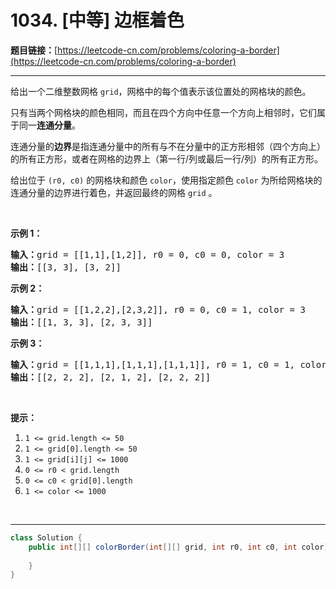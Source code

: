 # 1034. [中等] 边框着色

**题目链接：**[https://leetcode-cn.com/problems/coloring-a-border](https://leetcode-cn.com/problems/coloring-a-border)

---

<div class="content__1Y2H">
 <div class="notranslate">
  <p>给出一个二维整数网格&nbsp;<code>grid</code>，网格中的每个值表示该位置处的网格块的颜色。</p> 
  <p>只有当两个网格块的颜色相同，而且在四个方向中任意一个方向上相邻时，它们属于同一<strong>连通分量</strong>。</p> 
  <p>连通分量的<strong>边界</strong>是指连通分量中的所有与不在分量中的正方形相邻（四个方向上）的所有正方形，或者在网格的边界上（第一行/列或最后一行/列）的所有正方形。</p> 
  <p>给出位于&nbsp;<code>(r0, c0)</code>&nbsp;的网格块和颜色&nbsp;<code>color</code>，使用指定颜色&nbsp;<code>color</code>&nbsp;为所给网格块的连通分量的边界进行着色，并返回最终的网格&nbsp;<code>grid</code> 。</p> 
  <p>&nbsp;</p> 
  <p><strong>示例 1：</strong></p> 
  <pre class="language-text"><strong>输入：</strong>grid = [[1,1],[1,2]], r0 = 0, c0 = 0, color = 3
<strong>输出：</strong>[[3, 3], [3, 2]]
</pre> 
  <p><strong>示例 2：</strong></p> 
  <pre class="language-text"><strong>输入：</strong>grid = [[1,2,2],[2,3,2]], r0 = 0, c0 = 1, color = 3
<strong>输出：</strong>[[1, 3, 3], [2, 3, 3]]
</pre> 
  <p><strong>示例 3：</strong></p> 
  <pre class="language-text"><strong>输入：</strong>grid = [[1,1,1],[1,1,1],[1,1,1]], r0 = 1, c0 = 1, color = 2
<strong>输出：</strong>[[2, 2, 2], [2, 1, 2], [2, 2, 2]]</pre> 
  <p>&nbsp;</p> 
  <p><strong>提示：</strong></p> 
  <ol> 
   <li><code>1 &lt;= grid.length &lt;= 50</code></li> 
   <li><code>1 &lt;= grid[0].length &lt;= 50</code></li> 
   <li><code>1 &lt;= grid[i][j] &lt;= 1000</code></li> 
   <li><code>0 &lt;= r0 &lt; grid.length</code></li> 
   <li><code>0 &lt;= c0 &lt; grid[0].length</code></li> 
   <li><code>1 &lt;= color &lt;= 1000</code></li> 
  </ol> 
  <p>&nbsp;</p> 
 </div>
</div>

---

```java
class Solution {
    public int[][] colorBorder(int[][] grid, int r0, int c0, int color) {
        
    }
}
```